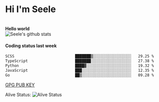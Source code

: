 <h1>Hi I'm Seele</h1>
<br>
<b> Hello world</b>
<br>
<img src="https://github-readme-stats-eight-jade.vercel.app/api?username=Seele0oO&show_icons=true&icon_color=0366d6&bg_color=ffffff&hide_title=true&hide=contribs&include_all_commits=true" alt="Seele's github stats"/>
<br>

<h4>Coding status last week </h4>

<!--START_SECTION:waka-->

```txt
SCSS                           ███████▒░░░░░░░░░░░░░░░░░   29.25 %
TypeScript                     ███████░░░░░░░░░░░░░░░░░░   27.38 %
Python                         ████▓░░░░░░░░░░░░░░░░░░░░   19.32 %
JavaScript                     ███░░░░░░░░░░░░░░░░░░░░░░   12.35 %
Go                             ██▒░░░░░░░░░░░░░░░░░░░░░░   09.28 %
```

<!--END_SECTION:waka-->



[GPG PUB KEY](https://keys.openpgp.org/vks/v1/by-fingerprint/3FCE91BF5B9666B55B67213C4C57B7824A5B6680)

Alive Status: ![Alive Status](	https://hc.dvd.moe/badge/60bc779b-9835-415f-9cb9-15fd9d/ZsLaAAbE.svg)

